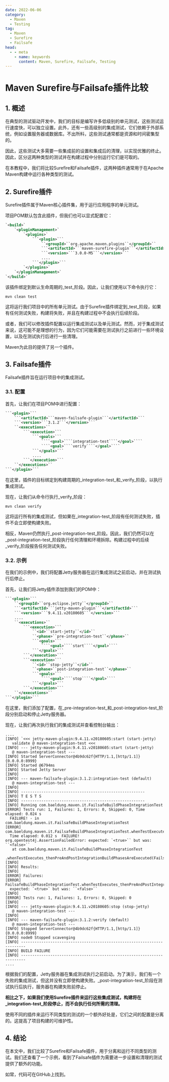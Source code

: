 ```yaml
---
date: 2022-06-06
category:
  - Maven
  - Testing
tag:
  - Maven
  - Surefire
  - Failsafe
head:
  - - meta
    - name: keywords
      content: Maven, Surefire, Failsafe, Testing
---
```

# Maven Surefire与Failsafe插件比较

## 1. 概述

在典型的测试驱动开发中，我们的目标是编写许多低级别的单元测试，这些测试运行速度快，可以独立设置。此外，还有一些高级别的集成测试，它们依赖于外部系统，例如设置服务器或数据库。不出所料，这些测试通常都是资源和时间密集型的。

因此，这些测试大多需要一些集成前的设置和集成后的清理，以实现优雅的终止。因此，区分这两种类型的测试并在构建过程中分别运行它们是可取的。

在本教程中，我们将比较Surefire和Failsafe插件，这两种插件通常用于在Apache Maven构建中运行各种类型的测试。

## 2. Surefire插件

Surefire插件属于Maven核心插件集，用于运行应用程序的单元测试。

项目POM默认包含此插件，但我们也可以显式配置它：

```xml
`<build>`
    `<pluginManagement>`
        `<plugins>`
            ```<plugin>```
                ``<groupId>``org.apache.maven.plugins``</groupId>``
                ```<artifactId>```maven-surefire-plugin```</artifactId>```
                ```<version>```3.0.0-M5```</version>```
                ....
            ```</plugin>```
        `</plugins>`
    `</pluginManagement>`
`</build>`
```

该插件绑定到默认生命周期的_test_阶段。因此，让我们使用以下命令执行它：

```shell
mvn clean test
```

这将运行我们项目中的所有单元测试。由于Surefire插件绑定到_test_阶段，如果有任何测试失败，构建将失败，并且在构建过程中不会执行后续阶段。

或者，我们可以修改插件配置以运行集成测试以及单元测试。然而，对于集成测试来说，这可能不是理想的行为，因为它们可能需要在测试执行之前进行一些环境设置，以及在测试执行后进行一些清理。

Maven为此目的提供了另一个插件。

## 3. Failsafe插件

Failsafe插件旨在运行项目中的集成测试。

### 3.1. 配置

首先，让我们在项目POM中进行配置：

```xml
```<plugin>```
    ```<artifactId>```maven-failsafe-plugin```</artifactId>```
    ```<version>```3.1.2```</version>```
    ``<executions>``
        ```<execution>```
            ```<goals>```
                ````<goal>````integration-test````</goal>````
                ````<goal>````verify````</goal>````
            ```</goals>```
            ....
        ```</execution>```
    ``</executions>``
```</plugin>```
```

在这里，插件的目标绑定到构建周期的_integration-test_和_verify_阶段，以执行集成测试。

现在，让我们从命令行执行_verify_阶段：

```shell
mvn clean verify
```

这将运行所有的集成测试，但如果在_integration-test_阶段有任何测试失败，插件不会立即使构建失败。

相反，Maven仍然执行_post-integration-test_阶段。因此，我们仍然可以在_post-integration-test_阶段执行任何清理和环境拆除。构建过程中的后续_verify_阶段报告任何测试失败。

### 3.2. 示例

在我们的示例中，我们将配置Jetty服务器在运行集成测试之前启动，并在测试执行后停止。

首先，让我们将Jetty插件添加到我们的POM中：

```xml
```<plugin>```
    ``<groupId>``org.eclipse.jetty``</groupId>``
    ```<artifactId>```jetty-maven-plugin```</artifactId>```
    ```<version>```9.4.11.v20180605```</version>```
    ....
    ``<executions>``
        ```<execution>```
            ``<id>``start-jetty``</id>``
            ``<phase>``pre-integration-test``</phase>``
            ```<goals>```
                ````<goal>````start````</goal>````
            ```</goals>```
        ```</execution>```
        ```<execution>```
            ``<id>``stop-jetty``</id>``
            ``<phase>``post-integration-test``</phase>``
            ```<goals>```
                ````<goal>````stop````</goal>````
            ```</goals>```
        ```</execution>```
    ``</executions>``
```</plugin>```
```

在这里，我们添加了配置，在_pre-integration-test_和_post-integration-test_阶段分别启动和停止Jetty服务器。

现在，让我们再次执行我们的集成测试并查看控制台输出：

```shell
....
[INFO] `<<< jetty-maven-plugin:9.4.11.v20180605:start (start-jetty)
   validate @ maven-integration-test <<<
[INFO] --- jetty-maven-plugin:9.4.11.v20180605:start (start-jetty)
   @ maven-integration-test ---
[INFO] Started ServerConnector@4b9dc62f{HTTP/1.1,[http/1.1]}{0.0.0.0:8999}
[INFO] Started @6794ms
[INFO] Started Jetty Server
[INFO]
[INFO] --- maven-failsafe-plugin:3.1.2:integration-test (default)
   @ maven-integration-test ---
[INFO]
[INFO] -------------------------------------------------------
[INFO] T E S T S
[INFO] -------------------------------------------------------
[INFO] Running com.baeldung.maven.it.FailsafeBuildPhaseIntegrationTest
[ERROR] Tests run: 1, Failures: 1, Errors: 0, Skipped: 0, Time elapsed: 0.024 s
  FAILURE! - in com.baeldung.maven.it.FailsafeBuildPhaseIntegrationTest
[ERROR] com.baeldung.maven.it.FailsafeBuildPhaseIntegrationTest.whenTestExecutes_thenPreAndPostIntegrationBuildPhasesAreExecuted
  Time elapsed: 0.012 s  FAILURE!
org.opentest4j.AssertionFailedError: expected: `<true>`` but was: ``<false>``
   at com.baeldung.maven.it.FailsafeBuildPhaseIntegrationTest
      .whenTestExecutes_thenPreAndPostIntegrationBuildPhasesAreExecuted(FailsafeBuildPhaseIntegrationTest.java:11)
[INFO]
[INFO] Results:
[INFO]
[ERROR] Failures:
[ERROR]   FailsafeBuildPhaseIntegrationTest.whenTestExecutes_thenPreAndPostIntegrationBuildPhasesAreExecuted:11
  expected: `<true>` but was: ``<false>``
[INFO]
[ERROR] Tests run: 1, Failures: 1, Errors: 0, Skipped: 0
[INFO]
[INFO] --- jetty-maven-plugin:9.4.11.v20180605:stop (stop-jetty)
   @ maven-integration-test ---
[INFO]
[INFO] --- maven-failsafe-plugin:3.1.2:verify (default)
   @ maven-integration-test ---
[INFO] Stopped ServerConnector@4b9dc62f{HTTP/1.1,[http/1.1]}{0.0.0.0:8999}
[INFO] node0 Stopped scavenging
[INFO] ------------------------------------------------------------------------
[INFO] BUILD FAILURE
[INFO] ------------------------------------------------------------------------
....
```

根据我们的配置，Jetty服务器在集成测试执行之前启动。为了演示，我们有一个失败的集成测试，但这并没有立即使构建失败。_post-integration-test_阶段在测试执行后执行，服务器在构建失败前停止。

**相比之下，如果我们使用Surefire插件来运行这些集成测试，构建将在_integration-test_阶段停止，而不会执行任何所需的清理。**

使用不同的插件来运行不同类型的测试的一个额外好处是，它们之间的配置是分离的。这提高了项目构建的可维护性。

## 4. 结论

在本文中，我们比较了Surefire和Failsafe插件，用于分离和运行不同类型的测试。我们还查看了一个示例，看到了Failsafe插件为需要进一步设置和清理的测试提供了额外的功能。

如常，代码可在GitHub上找到。